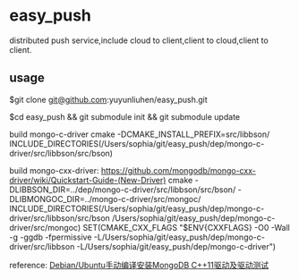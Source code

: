 # easy_push
 distributed push service,include cloud to client,client to cloud,client to client.

## usage
 $git clone git@github.com:yuyunliuhen/easy_push.git
 
 $cd easy_push && git submodule init && git submodule update  

 build mongo-c-driver cmake -DCMAKE_INSTALL_PREFIX=src/libbson/
 INCLUDE_DIRECTORIES(/Users/sophia/git/easy_push/dep/mongo-c-driver/src/libbson/src/bson)

 build mongo-cxx-driver: https://github.com/mongodb/mongo-cxx-driver/wiki/Quickstart-Guide-(New-Driver)
 cmake -DLIBBSON_DIR=../dep/mongo-c-driver/src/libbson/src/bson/ -DLIBMONGOC_DIR=../mongo-c-driver/src/mongoc/
 INCLUDE_DIRECTORIES(/Users/sophia/git/easy_push/dep/mongo-c-driver/src/libbson/src/bson /Users/sophia/git/easy_push/dep/mongo-c-driver/src/mongoc)
 SET(CMAKE_CXX_FLAGS "$ENV{CXXFLAGS} -O0 -Wall -g -ggdb -fpermissive -L/Users/sophia/git/easy_push/dep/mongo-c-driver/src/libbson -L/Users/sophia/git/easy_push/dep/mongo-c-driver")



 reference:
 [Debian/Ubuntu手动编译安装MongoDB C++11驱动及驱动测试](http://www.cnblogs.com/pluse/p/5491300.html)

